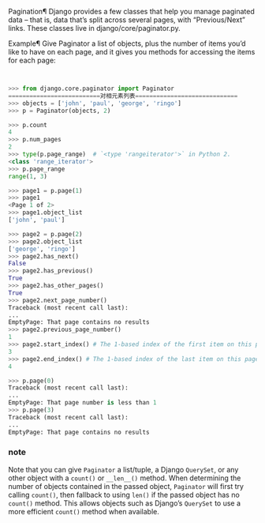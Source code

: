 Pagination¶
Django provides a few classes that help you manage paginated data – that is, data that’s split across several pages, with “Previous/Next” links. These classes live in django/core/paginator.py.

Example¶
Give Paginator a list of objects, plus the number of items you’d like to have on each page, and it gives you methods for accessing the items for each page:

```python


>>> from django.core.paginator import Paginator
==========================对相元素列表=============================
>>> objects = ['john', 'paul', 'george', 'ringo']
>>> p = Paginator(objects, 2)

>>> p.count
4
>>> p.num_pages
2
>>> type(p.page_range)  # `<type 'rangeiterator'>` in Python 2.
<class 'range_iterator'>
>>> p.page_range
range(1, 3)

>>> page1 = p.page(1)
>>> page1
<Page 1 of 2>
>>> page1.object_list
['john', 'paul']

>>> page2 = p.page(2)
>>> page2.object_list
['george', 'ringo']
>>> page2.has_next()
False
>>> page2.has_previous()
True
>>> page2.has_other_pages()
True
>>> page2.next_page_number()
Traceback (most recent call last):
...
EmptyPage: That page contains no results
>>> page2.previous_page_number()
1
>>> page2.start_index() # The 1-based index of the first item on this page
3
>>> page2.end_index() # The 1-based index of the last item on this page
4

>>> p.page(0)
Traceback (most recent call last):
...
EmptyPage: That page number is less than 1
>>> p.page(3)
Traceback (most recent call last):
...
EmptyPage: That page contains no results
```

### note

Note that you can give `Paginator` a list/tuple, a Django `QuerySet`, or any other object with a `count()` or `__len__()` method. When determining the number of objects contained in the passed object, `Paginator` will first try calling `count()`, then fallback to using `len()` if the passed object has no `count()` method. This allows objects such as Django’s `QuerySet` to use a more efficient `count()` method when available.